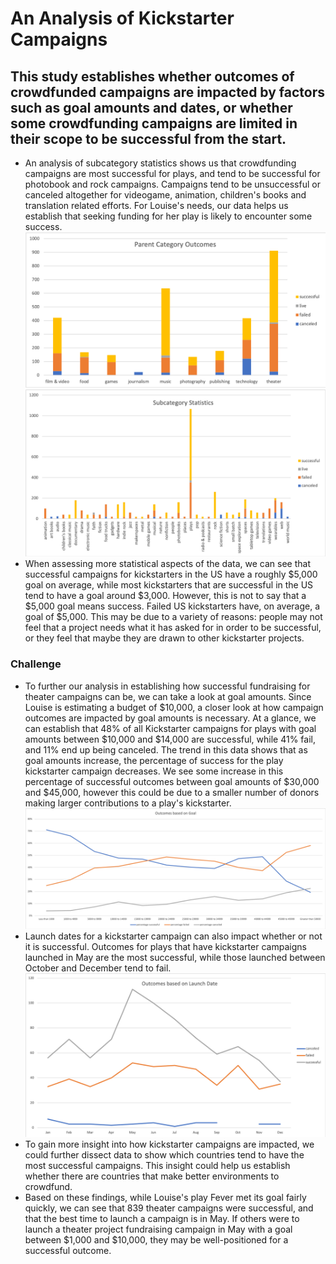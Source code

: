 # An Analysis of Kickstarter Campaigns
## This study establishes whether outcomes of crowdfunded campaigns are impacted by factors such as goal amounts and dates, or whether some crowdfunding campaigns are limited in their scope to be successful from the start.
* An analysis of subcategory statistics shows us that crowdfunding campaigns are most successful for plays, and tend to be successful for photobook and rock campaigns. Campaigns tend to be unsuccessful or canceled altogether for videogame, animation, children's books and translation related efforts. For Louise's needs, our data helps us establish that seeking funding for her play is likely to encounter some success. 
![MyImage](categoryoutcome.png)
![MyImage](subcategorystatistics.png)
* When assessing more statistical aspects of the data, we can see that successful campaigns for kickstarters in the US have a roughly $5,000 goal on average, while most kickstarters that are successful in the US tend to have a goal around $3,000. However, this is not to say that a $5,000 goal means success. Failed US kickstarters have, on average, a goal of $5,000. This may be due to a variety of reasons: people may not feel that a project needs what it has asked for in order to be successful, or they feel that maybe they are drawn to other kickstarter projects.
### Challenge
* To further our analysis in establishing how successful fundraising for theater campaigns can be, we can take a look at goal amounts. Since Louise is estimating a budget of $10,000, a closer look at how campaign outcomes are impacted by goal amounts is necessary. At a glance, we can establish that 48% of all Kickstarter campaigns for plays with goal amounts between $10,000 and $14,000 are successful, while 41% fail, and 11% end up being canceled. The trend in this data shows that as goal amounts increase, the percentage of success for the play kickstarter campaign decreases. We see some increase in this percentage of successful outcomes between goal amounts of $30,000 and $45,000, however this could be due to a smaller number of donors making larger contributions to a play's kickstarter.
![MyImage](outcomesbasedongoal.png)
* Launch dates for a kickstarter campaign can also impact whether or not it is successful. Outcomes for plays that have kickstarter campaigns launched in May are the most successful, while those launched between October and December tend to fail.
![MyImage](outcomesbasedonlaunchdate.png)
* To gain more insight into how kickstarter campaigns are impacted, we could further dissect data to show which countries tend to have the most successful campaigns. This insight could help us establish whether there are countries that make better environments to crowdfund.
* Based on these findings, while Louise's play Fever met its goal fairly quickly, we can see that 839 theater campaigns were successful, and that the best time to launch a campaign is in May. If others were to launch a theater project fundraising campaign in May with a goal between $1,000 and $10,000, they may be well-positioned for a successful outcome.

